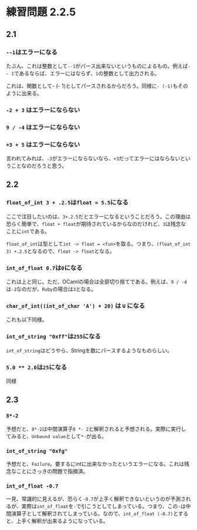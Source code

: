 # 練習問題 2.2.5

## 2.1

### `--1`はエラーになる

たぶん、これは整数として`--1`がパース出来ないというものによるもの。例えば`- - 1`であるならば、エラーにはならず、`1`の整数として出力される。

これは、関数として- (- 1)としてパースされるからだろう。同様に`- (-1)`もそのように出来る。

### `-2 + 3` はエラーにならない

### `9 / -4` はエラーにならない

### `+3 + 5` はエラーにならない

言われてみれば、`-3`がエラーにならないなら、`+3`だってエラーにはならないということなのだろうと思う。

## 2.2

### `float_of_int 3 + .2.5`は`float = 5.5`になる ###

ここで注目したいのは、`3+.2.5`だとエラーになるということだろう。この理由は恐らく簡単で、`float + float`が期待されているからなのだけれど、`3`は残念なことに`int`である。

`float_of_int`は型として`int -> float = <fun>`を取る。つまり、`(float_of_int 3) +.2.5`となるので、`float -> float`となる。

### `int_of_float 0.7`は`0`になる

これは上と同じ。ただ、OCamlの場合は全部切り捨てである。例えば、`9 / -4`は`-2`なのだが、`Ruby`の場合は`3`となる。

### `char_of_int((int_of_char 'A') + 20)` は `U` になる ###

これも以下同様。

### `int_of_string "0xff"`は`255`になる

`int_of_string`はどうやら、Stringを数にパースするようなものらしい。

### `5.0 ** 2.0`は`25`になる

同様

## 2.3

### `8*-2`

予想だと、`8*-2`は中間演算子`8 *- 2`と解釈されると予想される。実際に実行してみると、`Unbound value`として`*-`が出る。

### `int_of_string "0xfg"`

予想だと、`Failure`。要するにintに出来なかったというエラーになる。これは残念なことにさっきの問題で指摘済。

### `int_of_float -0.7`

一見、常識的に見えるが、恐らく`-0.7`が上手く解釈できないというのが予測されるが、実際は`int_of_float`を`-`で引こうとしてしまっている。つまり、この`-`は中間演算子として解釈されてしまっている。なので、`int_of_float (-0.7)`とすると、上手く解釈が出来るようになっている。